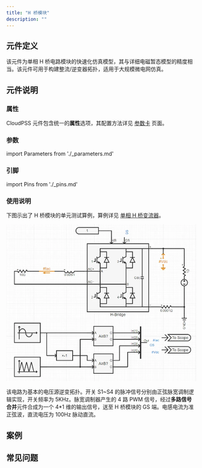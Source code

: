 ```yaml
---
title: "H 桥模块"
description: ""
---
```


## 元件定义

该元件为单相 H 桥电路模块的快速化仿真模型，其与详细电磁暂态模型的精度相当。该元件可用于构建整流/逆变器拓扑，适用于大规模微电网仿真。

## 元件说明

### 属性

CloudPSS 元件包含统一的**属性**选项，其配置方法详见 [参数卡](docs/documents/software/10-xstudio/20-simstudio/40-workbench/20-function-zone/30-design-tab/30-param-panel/index.md) 页面。

### 参数

import Parameters from './_parameters.md'

<Parameters/>

### 引脚

import Pins from './_pins.md'

<Pins/>

### 使用说明

下图示出了 H 桥模块的单元测试算例，算例详见 [单相 H 桥变流器](https://cloudpss.net/model/CloudPSS/HBridgeModule)。

![单元测试图](./单元测试.png)

该电路为基本的电压源逆变拓扑。开关 S1\~S4 的脉冲信号分别由正弦脉宽调制逻辑实现，开关频率为 5KHz。脉宽调制器产生的 4 路 PWM 信号，经过**多路信号合并**元件合成为一个 4\*1 维的输出信号，送至 H 桥模块的 GS 端。电感电流为准正弦波，直流电压为 100Hz 脉动直流。

## 案例

## 常见问题
